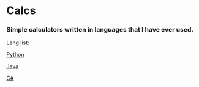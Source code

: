 # Calcs
### Simple calculators written in languages that I have ever used.
Lang list:

[Python](https://github.com/SuperFeda/calcs/blob/main/calc.py)

[Java](https://github.com/SuperFeda/calcs/blob/main/Calc.java)

[C#](https://github.com/SuperFeda/calcs/blob/main/Calculator.cs)
